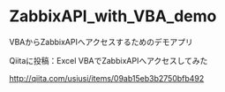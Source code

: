 ZabbixAPI_with_VBA_demo
=======================

VBAからZabbixAPIへアクセスするためのデモアプリ

Qiitaに投稿：Excel VBAでZabbixAPIへアクセスしてみた

http://qiita.com/usiusi/items/09ab15eb3b2750bfb492

